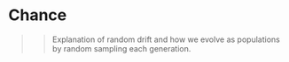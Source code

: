 # Chance

>> Explanation of random drift and how we evolve as populations by random sampling each generation.
